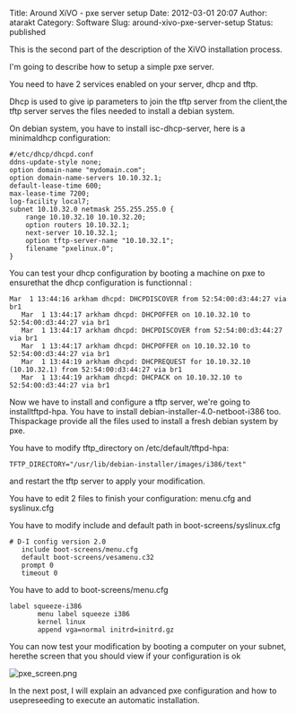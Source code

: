 Title: Around XiVO - pxe server setup
Date: 2012-03-01 20:07
Author: atarakt
Category: Software
Slug: around-xivo-pxe-server-setup
Status: published

This is the second part of the description of the XiVO installation
process.

I'm going to describe how to setup a simple pxe server.

You need to have 2 services enabled on your server, dhcp and tftp.

Dhcp is used to give ip parameters to join the tftp server from the
client,the tftp server serves the files needed to install a debian
system.

On debian system, you have to install isc-dhcp-server, here is a
minimaldhcp configuration:

~~~
#/etc/dhcp/dhcpd.conf
ddns-update-style none;
option domain-name "mydomain.com";
option domain-name-servers 10.10.32.1;
default-lease-time 600;
max-lease-time 7200;
log-facility local7;
subnet 10.10.32.0 netmask 255.255.255.0 {
    range 10.10.32.10 10.10.32.20;
    option routers 10.10.32.1;
    next-server 10.10.32.1;
    option tftp-server-name "10.10.32.1";
    filename "pxelinux.0";
}
~~~


You can test your dhcp configuration by booting a machine on pxe to
ensurethat the dhcp configuration is functionnal :

~~~
Mar  1 13:44:16 arkham dhcpd: DHCPDISCOVER from 52:54:00:d3:44:27 via br1
   Mar  1 13:44:17 arkham dhcpd: DHCPOFFER on 10.10.32.10 to 52:54:00:d3:44:27 via br1
   Mar  1 13:44:17 arkham dhcpd: DHCPDISCOVER from 52:54:00:d3:44:27 via br1
   Mar  1 13:44:17 arkham dhcpd: DHCPOFFER on 10.10.32.10 to 52:54:00:d3:44:27 via br1
   Mar  1 13:44:19 arkham dhcpd: DHCPREQUEST for 10.10.32.10 (10.10.32.1) from 52:54:00:d3:44:27 via br1
   Mar  1 13:44:19 arkham dhcpd: DHCPACK on 10.10.32.10 to 52:54:00:d3:44:27 via br1
~~~


Now we have to install and configure a tftp server, we're going to
installtftpd-hpa. You have to install debian-installer-4.0-netboot-i386
too. Thispackage provide all the files used to install a fresh debian
system by pxe.

You have to modify tftp\_directory on /etc/default/tftpd-hpa:

~~~
TFTP_DIRECTORY="/usr/lib/debian-installer/images/i386/text"
~~~


and restart the tftp server to apply your modification.

You have to edit 2 files to finish your configuration: menu.cfg and
syslinux.cfg

You have to modify include and default path in boot-screens/syslinux.cfg

~~~
# D-I config version 2.0
   include boot-screens/menu.cfg
   default boot-screens/vesamenu.c32
   prompt 0
   timeout 0
~~~


You have to add to boot-screens/menu.cfg

~~~
label squeeze-i386
       menu label squeeze i386
       kernel linux
       append vga=normal initrd=initrd.gz
~~~


You can now test your modification by booting a computer on your subnet,
herethe screen that you should view if your configuration is ok

![pxe\_screen.png](/public/pxe_screen.png "pxe_screen.png, mar. 2012")

In the next post, I will explain an advanced pxe configuration and how
to usepreseeding to execute an automatic installation.

</p>

